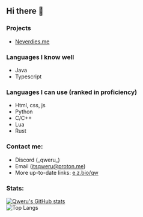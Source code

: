 ## Hi there 👋

### Projects
- [Neverdies.me](https://neverdies.me)

### Languages I know well
- Java
- Typescript
### Languages I can use (ranked in proficiency) 
- Html, css, js
- Python
- C/C++
- Lua
- Rust

### Contact me:
- Discord (\_qweru\_)
- Email (itsqweru@proton.me)
- More up-to-date links: [e.z.bio/qw](https://e-z.bio/qw)
### Stats:
  [![Qweru's GitHub stats](https://github-readme-stats.vercel.app/api?username=gkursi&show_icons=true&theme=radical&show=prs_merged)](https://github.com/anuraghazra/github-readme-stats)<br>
  ![Top Langs](https://github-readme-stats.vercel.app/api/top-langs/?username=gkursi&theme=radical)
